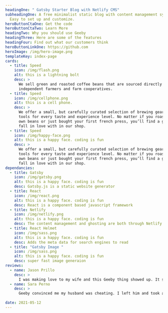 ```yaml
---
headingOne: " Gatsby Starter Blog with Netlify CMS"
subheadingOne: A free minimalist static blog with content management system.
  Easy to set up and customize.
heroButtonCtaOne: Get the code
heroButtonCtaTwo: Learn More
headingTwo: Why you should use Geeby
headingThree: Here are some of the features
headingFour: Find out what our customers think
heroButtonLinkOne: https://github.com
heroImage: /img/hero-image.png
templateKey: index-page
cards:
  - title: Speed
    icon: /img/flash.png
    alt: this is a lightning bolt
    desc: >
      We sell green and roasted coffee beans that are sourced directly from
      independent farmers and farm cooperatives. 
  - title: Speed
    icon: /img/cellphone.png
    alt: this is a cell phone.
    desc: >
      We offer a small, but carefully curated selection of brewing gear and
      tools for every taste and experience level. No matter if you roast your
      own beans or just bought your first french press, you’ll find a gadget to
      fall in love with in our shop. 
  - title: Speed
    icon: /img/happy-face.png
    alt: this is a happy face. coding is fun 
    desc: >
      We offer a small, but carefully curated selection of brewing gear and
      tools for every taste and experience level. No matter if you roast your
      own beans or just bought your first french press, you’ll find a gadget to
      fall in love with in our shop. 
dependancies:
  - title: Gatsby
    icon: /img/gatsby.png
    alt: this is a happy face. coding is fun 
    desc: Gatsby.js is a static website generator
  - title: React
    icon: /img/react.png
    alt: this is a happy face. coding is fun 
    desc: React is a component based javascript framework
  - title: Netlify
    icon: /img/netlify.png
    alt: this is a happy face. coding is fun 
    desc: The content management and ghosting are both through Netlify for free.
  - title: React Helmet
    icon: /img/sass.png
    alt: this is a happy face. coding is fun 
    desc: Adds the meta data for search engines to read
  - title: "Gatsby Image "
    icon: /img/sass.png
    alt: this is a happy face. coding is fun 
    desc: super fast image generaion
reviews:
  - name: Jason Prillo
    desc: >
      I was making love to my wife and this Geeby thing showed up. It started watching us. At first I thought this was pretty messed up but after a while it was pretty cool. Now we sleep with the window open in case he comes back. 
  - name: Sara Perno
    desc: >
      Geeby convinced me my husband was cheating. I left him and took a bus to my mothers house. On the way a found a one hundred dollar bill. Turns out he wasnt cheating and is now with Geeby. I do have and extra 100 bucks though.  
  
date: 2021-05-12
---
```

